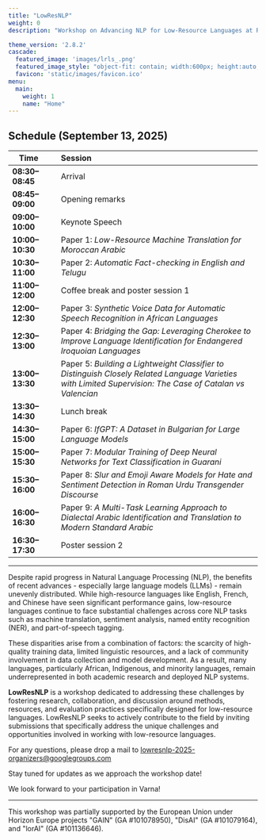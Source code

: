 ```yaml
---
title: "LowResNLP"
weight: 0
description: "Workshop on Advancing NLP for Low-Resource Languages at RANLP 2025 (Varna, Bulgaria), Sep 13"

theme_version: '2.8.2'
cascade:
  featured_image: 'images/lrls_.png'
  featured_image_style: "object-fit: contain; width:600px; height:auto;"
  favicon: 'static/images/favicon.ico'
menu:
  main:
    weight: 1
    name: "Home"
---
```


<!-- # LowResNLP: Workshop on Advancing NLP for Low-Resource Languages at **RANLP 2025**, Varna, Bulgaria   -->

<!-- --- -->

## Schedule (September 13, 2025)

| Time            |   | Session |
|-----------------|---|:--------|
| **08:30–08:45** |   | Arrival |
| **08:45–09:00** |   | Opening remarks |
| **09:00–10:00** |   | Keynote Speech |
| **10:00–10:30** |   | Paper 1: *Low-Resource Machine Translation for Moroccan Arabic* |
| **10:30–11:00** |   | Paper 2: *Automatic Fact-checking in English and Telugu* |
| **11:00–12:00** |   | Coffee break and poster session 1 |
| **12:00–12:30** |   | Paper 3: *Synthetic Voice Data for Automatic Speech Recognition in African Languages* |
| **12:30–13:00** |   | Paper 4: *Bridging the Gap: Leveraging Cherokee to Improve Language Identification for Endangered Iroquoian Languages* |
| **13:00–13:30** |   | Paper 5: *Building a Lightweight Classifier to Distinguish Closely Related Language Varieties with Limited Supervision: The Case of Catalan vs Valencian* |
| **13:30–14:30** |   | Lunch break |
| **14:30–15:00** |   | Paper 6: *IfGPT: A Dataset in Bulgarian for Large Language Models* |
| **15:00–15:30** |   | Paper 7: *Modular Training of Deep Neural Networks for Text Classification in Guarani* |
| **15:30–16:00** |   | Paper 8: *Slur and Emoji Aware Models for Hate and Sentiment Detection in Roman Urdu Transgender Discourse* |
| **16:00–16:30** |   | Paper 9: *A Multi-Task Learning Approach to Dialectal Arabic Identification and Translation to Modern Standard Arabic* |
| **16:30–17:30** |   | Poster session 2 |

---

Despite rapid progress in Natural Language Processing (NLP), the benefits of recent advances - especially large language models (LLMs) - remain unevenly distributed. While high-resource languages like English, French, and Chinese have seen significant performance gains, low-resource languages continue to face substantial challenges across core NLP tasks such as machine translation, sentiment analysis, named entity recognition (NER), and part-of-speech tagging.

These disparities arise from a combination of factors: the scarcity of high-quality training data, limited linguistic resources, and a lack of community involvement in data collection and model development. As a result, many languages, particularly African, Indigenous, and minority languages, remain underrepresented in both academic research and deployed NLP systems.

**LowResNLP** is a workshop dedicated to addressing these challenges by fostering research, collaboration, and discussion around methods, resources, and evaluation practices specifically designed for low-resource languages. LowResNLP seeks to actively contribute to the field by inviting submissions that specifically address the unique challenges and opportunities involved in working with low-resource languages.

For any questions, please drop a mail to lowresnlp-2025-organizers@googlegroups.com 

Stay tuned for updates as we approach the workshop date!

We look forward to your participation in Varna!

---

This workshop was partially supported by the European Union under Horizon Europe projects "GAIN" (GA #101078950), "DisAI" (GA #101079164), and "lorAI" (GA #101136646).
